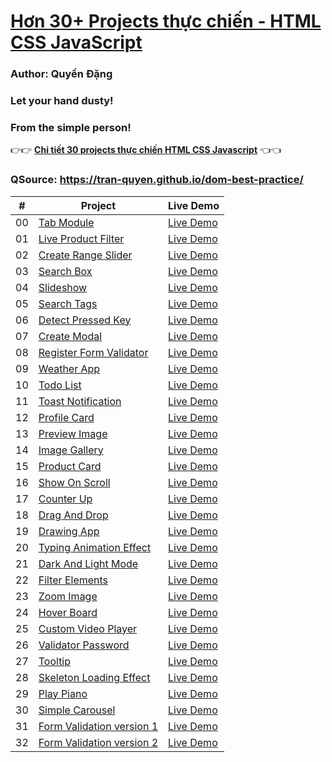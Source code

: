 # [Hơn 30+ Projects thực chiến - HTML CSS JavaScript](https://www.facebook.com/TechFun-291140716013783)

### Author: Quyền Đặng

### Let your hand dusty!

### From the simple person!

👉👉 **[Chi tiết 30 projects thực chiến HTML CSS Javascript](https://www.facebook.com/TechFun-291140716013783)** 👈👈

### QSource: https://tran-quyen.github.io/dom-best-practice/

|  #  | Project                                                                                                         | Live Demo                                                                                         |
| :-: | --------------------------------------------------------------------------------------------------------------- | ------------------------------------------------------------------------------------------------- |
| 00  | [Tab Module](https://tran-quyen.github.io/dom-best-practice/0-tab-module/index.html)                            | [Live Demo](https://tran-quyen.github.io/dom-best-practice/0-tab-module/index.html)               |
| 01  | [Live Product Filter](https://tran-quyen.github.io/dom-best-practice/1-live-product-filter/index.html)          | [Live Demo](https://tran-quyen.github.io/dom-best-practice/1-live-product-filter/index.html)      |
| 02  | [Create Range Slider](https://tran-quyen.github.io/dom-best-practice/2-create-range-slider/index.html)          | [Live Demo](https://tran-quyen.github.io/dom-best-practice/2-create-range-slider/index.html)      |
| 03  | [Search Box](https://tran-quyen.github.io/dom-best-practice/3-search-box/index.html)                            | [Live Demo](https://tran-quyen.github.io/dom-best-practice/3-search-box/index.html)               |
| 04  | [Slideshow](https://tran-quyen.github.io/dom-best-practice/4-slide-show/index.html)                             | [Live Demo](https://tran-quyen.github.io/dom-best-practice/4-slide-show/index.html)               |
| 05  | [Search Tags](https://tran-quyen.github.io/dom-best-practice/5-search-tags/index.html)                          | [Live Demo](https://tran-quyen.github.io/dom-best-practice/5-search-tags/index.html)              |
| 06  | [Detect Pressed Key](https://tran-quyen.github.io/dom-best-practice/6-detect-pressed-key/index.html)            | [Live Demo](https://tran-quyen.github.io/dom-best-practice/6-detect-pressed-key/index.html)       |
| 07  | [Create Modal](https://tran-quyen.github.io/dom-best-practice/7-create-modal/index.html)                        | [Live Demo](https://tran-quyen.github.io/dom-best-practice/7-create-modal/index.html)             |
| 08  | [Register Form Validator](https://tran-quyen.github.io/dom-best-practice/8-register-from-validator/index.html)  | [Live Demo](https://tran-quyen.github.io/dom-best-practice/8-register-from-validator/index.html)  |
| 09  | [Weather App](https://tran-quyen.github.io/dom-best-practice/9-weather-app/index.html)                          | [Live Demo](https://tran-quyen.github.io/dom-best-practice/9-weather-app/index.html)              |
| 10  | [Todo List](https://tran-quyen.github.io/dom-best-practice/10-todo-list/index.html)                             | [Live Demo](https://tran-quyen.github.io/dom-best-practice/10-todo-list/index.html)               |
| 11  | [Toast Notification](https://tran-quyen.github.io/dom-best-practice/11-toast-notification/index.html)           | [Live Demo](https://tran-quyen.github.io/dom-best-practice/11-toast-notification/index.html)      |
| 12  | [Profile Card](https://tran-quyen.github.io/dom-best-practice/12-profile-card/index.html)                       | [Live Demo](https://tran-quyen.github.io/dom-best-practice/12-profile-card/index.html)            |
| 13  | [Preview Image](https://tran-quyen.github.io/dom-best-practice/13-preview-image/index.html)                     | [Live Demo](https://tran-quyen.github.io/dom-best-practice/13-preview-image/index.html)           |
| 14  | [Image Gallery](https://tran-quyen.github.io/dom-best-practice/14-image-gallery/index.html)                     | [Live Demo](https://tran-quyen.github.io/dom-best-practice/14-image-gallery/index.html)           |
| 15  | [Product Card](https://tran-quyen.github.io/dom-best-practice/15-product-card/index.html)                       | [Live Demo](https://tran-quyen.github.io/dom-best-practice/15-product-card/index.html)            |
| 16  | [Show On Scroll](https://tran-quyen.github.io/dom-best-practice/16-show-on-scroll/index.html)                   | [Live Demo](https://tran-quyen.github.io/dom-best-practice/16-show-on-scroll/index.html)          |
| 17  | [Counter Up](https://tran-quyen.github.io/dom-best-practice/17-counter-up/index.html)                           | [Live Demo](https://tran-quyen.github.io/dom-best-practice/17-counter-up/index.html)              |
| 18  | [Drag And Drop](https://tran-quyen.github.io/dom-best-practice/18-drag-and-drop/index.html)                     | [Live Demo](https://tran-quyen.github.io/dom-best-practice/18-drag-and-drop/index.html)           |
| 19  | [Drawing App](https://tran-quyen.github.io/dom-best-practice/19-drawing-app/index.html)                         | [Live Demo](https://tran-quyen.github.io/dom-best-practice/19-drawing-app/index.html)             |
| 20  | [Typing Animation Effect](https://tran-quyen.github.io/dom-best-practice/20-typing-animation/index.html)        | [Live Demo](https://tran-quyen.github.io/dom-best-practice/20-typing-animation/index.html)        |
| 21  | [Dark And Light Mode](https://tran-quyen.github.io/dom-best-practice/21-dark-and-light-mode/index.html)         | [Live Demo](https://tran-quyen.github.io/dom-best-practice/21-dark-and-light-mode/index.html)     |
| 22  | [Filter Elements](https://tran-quyen.github.io/dom-best-practice/22-filter-elements/index.html)                 | [Live Demo](https://tran-quyen.github.io/dom-best-practice/22-filter-elements/index.html)         |
| 23  | [Zoom Image](https://tran-quyen.github.io/dom-best-practice/23-zoom-image/index.html)                           | [Live Demo](https://tran-quyen.github.io/dom-best-practice/23-zoom-image/index.html)              |
| 24  | [Hover Board](https://tran-quyen.github.io/dom-best-practice/24-hover-board/index.html)                         | [Live Demo](https://tran-quyen.github.io/dom-best-practice/24-hover-board/index.html)             |
| 25  | [Custom Video Player](https://tran-quyen.github.io/dom-best-practice/25-custom-video-player/index.html)         | [Live Demo](https://tran-quyen.github.io/dom-best-practice/25-custom-video-player/index.html)     |
| 26  | [Validator Password](https://tran-quyen.github.io/dom-best-practice/26-vaidator-password/index.html)            | [Live Demo](https://tran-quyen.github.io/dom-best-practice/26-vaidator-password/index.html)       |
| 27  | [Tooltip](https://tran-quyen.github.io/dom-best-practice/27-tooltip/index.html)                                 | [Live Demo](https://tran-quyen.github.io/dom-best-practice/27-tooltip/index.html)                 |
| 28  | [Skeleton Loading Effect](https://tran-quyen.github.io/dom-best-practice/28-skeleton-loading-effect/index.html) | [Live Demo](https://tran-quyen.github.io/dom-best-practice/28-skeleton-loading-effect/index.html) |
| 29  | [Play Piano](https://tran-quyen.github.io/dom-best-practice/29-play-piano/index.html)                           | [Live Demo](https://tran-quyen.github.io/dom-best-practice/29-play-piano/index.html)              |
| 30  | [Simple Carousel](https://tran-quyen.github.io/dom-best-practice/30-simple-carousel/index.html)                 | [Live Demo](https://tran-quyen.github.io/dom-best-practice/30-simple-carousel/index.html)         |
| 31  | [Form Validation version 1](https://tran-quyen.github.io/dom-best-practice/31-form-validation-1/index.html)     | [Live Demo](https://tran-quyen.github.io/dom-best-practice/31-form-validation-1/index.html)       |
| 32  | [Form Validation version 2](https://tran-quyen.github.io/dom-best-practice/32-form-validation-2/index.html)     | [Live Demo](https://tran-quyen.github.io/dom-best-practice/32-form-validation-2/index.html)       |
